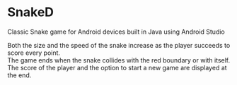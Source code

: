 # SnakeD
Classic Snake game for Android devices built in Java using Android Studio

Both the size and the speed of the snake increase as the player succeeds to score every point.<br/>
The game ends when the snake collides with the red boundary or with itself.<br/>
The score of the player and the option to start a new game are displayed at the end.<br/>
